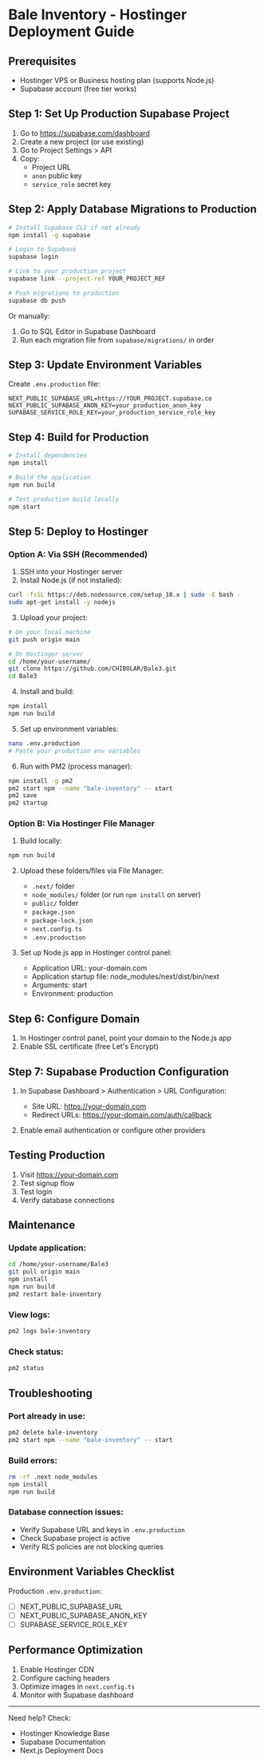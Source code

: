 # Bale Inventory - Hostinger Deployment Guide

## Prerequisites
- Hostinger VPS or Business hosting plan (supports Node.js)
- Supabase account (free tier works)

## Step 1: Set Up Production Supabase Project

1. Go to https://supabase.com/dashboard
2. Create a new project (or use existing)
3. Go to Project Settings > API
4. Copy:
   - Project URL
   - `anon` public key
   - `service_role` secret key

## Step 2: Apply Database Migrations to Production

```bash
# Install Supabase CLI if not already
npm install -g supabase

# Login to Supabase
supabase login

# Link to your production project
supabase link --project-ref YOUR_PROJECT_REF

# Push migrations to production
supabase db push
```

Or manually:
1. Go to SQL Editor in Supabase Dashboard
2. Run each migration file from `supabase/migrations/` in order

## Step 3: Update Environment Variables

Create `.env.production` file:

```env
NEXT_PUBLIC_SUPABASE_URL=https://YOUR_PROJECT.supabase.co
NEXT_PUBLIC_SUPABASE_ANON_KEY=your_production_anon_key
SUPABASE_SERVICE_ROLE_KEY=your_production_service_role_key
```

## Step 4: Build for Production

```bash
# Install dependencies
npm install

# Build the application
npm run build

# Test production build locally
npm start
```

## Step 5: Deploy to Hostinger

### Option A: Via SSH (Recommended)

1. SSH into your Hostinger server
2. Install Node.js (if not installed):
```bash
curl -fsSL https://deb.nodesource.com/setup_18.x | sudo -E bash -
sudo apt-get install -y nodejs
```

3. Upload your project:
```bash
# On your local machine
git push origin main

# On Hostinger server
cd /home/your-username/
git clone https://github.com/CHIBOLAR/Bale3.git
cd Bale3
```

4. Install and build:
```bash
npm install
npm run build
```

5. Set up environment variables:
```bash
nano .env.production
# Paste your production env variables
```

6. Run with PM2 (process manager):
```bash
npm install -g pm2
pm2 start npm --name "bale-inventory" -- start
pm2 save
pm2 startup
```

### Option B: Via Hostinger File Manager

1. Build locally:
```bash
npm run build
```

2. Upload these folders/files via File Manager:
   - `.next/` folder
   - `node_modules/` folder (or run `npm install` on server)
   - `public/` folder
   - `package.json`
   - `package-lock.json`
   - `next.config.ts`
   - `.env.production`

3. Set up Node.js app in Hostinger control panel:
   - Application URL: your-domain.com
   - Application startup file: node_modules/next/dist/bin/next
   - Arguments: start
   - Environment: production

## Step 6: Configure Domain

1. In Hostinger control panel, point your domain to the Node.js app
2. Enable SSL certificate (free Let's Encrypt)

## Step 7: Supabase Production Configuration

1. In Supabase Dashboard > Authentication > URL Configuration:
   - Site URL: https://your-domain.com
   - Redirect URLs: https://your-domain.com/auth/callback

2. Enable email authentication or configure other providers

## Testing Production

1. Visit https://your-domain.com
2. Test signup flow
3. Test login
4. Verify database connections

## Maintenance

### Update application:
```bash
cd /home/your-username/Bale3
git pull origin main
npm install
npm run build
pm2 restart bale-inventory
```

### View logs:
```bash
pm2 logs bale-inventory
```

### Check status:
```bash
pm2 status
```

## Troubleshooting

### Port already in use:
```bash
pm2 delete bale-inventory
pm2 start npm --name "bale-inventory" -- start
```

### Build errors:
```bash
rm -rf .next node_modules
npm install
npm run build
```

### Database connection issues:
- Verify Supabase URL and keys in `.env.production`
- Check Supabase project is active
- Verify RLS policies are not blocking queries

## Environment Variables Checklist

Production `.env.production`:
- [ ] NEXT_PUBLIC_SUPABASE_URL
- [ ] NEXT_PUBLIC_SUPABASE_ANON_KEY
- [ ] SUPABASE_SERVICE_ROLE_KEY

## Performance Optimization

1. Enable Hostinger CDN
2. Configure caching headers
3. Optimize images in `next.config.ts`
4. Monitor with Supabase dashboard

---

Need help? Check:
- Hostinger Knowledge Base
- Supabase Documentation
- Next.js Deployment Docs
